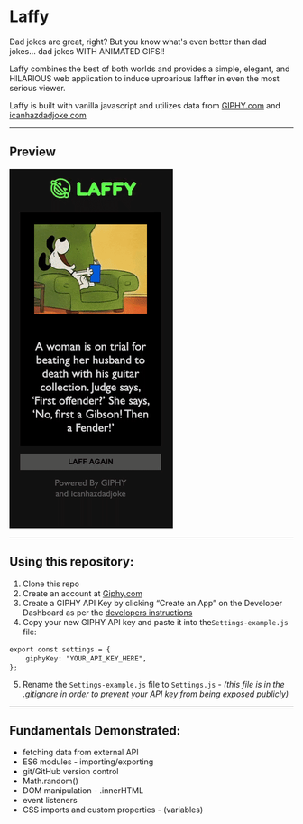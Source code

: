 # Laffy

Dad jokes are great, right? But you know what's even better than dad jokes... dad jokes WITH ANIMATED GIFS!!

Laffy combines the best of both worlds and provides a simple, elegant, and HILARIOUS web application to induce uproarious laffter in even the most serious viewer.

Laffy is built with vanilla javascript and utilizes data from [GIPHY.com](https://giphy.com/) and [icanhazdadjoke.com](https://icanhazdadjoke.com/)

<hr/>

## Preview

![Laffy Demo](./images/laffy-demo.gif)

<hr/>

## Using this repository:
1. Clone this repo
1. Create an account at [Giphy.com](https://developers.giphy.com/)
1. Create a GIPHY API Key by clicking “Create an App” on the Developer Dashboard as per the [developers instructions](https://developers.giphy.com/docs/api#quick-start-guide)
1. Copy your new GIPHY API key and paste it into the`Settings-example.js` file:
```
export const settings = {
    giphyKey: "YOUR_API_KEY_HERE",
};
```
5. Rename the `Settings-example.js` file to `Settings.js` - _(this file is in the .gitignore in order to prevent your API key from being exposed publicly)_

<hr/>

## Fundamentals Demonstrated:
- fetching data from external API
- ES6 modules - importing/exporting
- git/GitHub version control
- Math.random()
- DOM manipulation - .innerHTML
- event listeners
- CSS imports and custom properties - (variables)